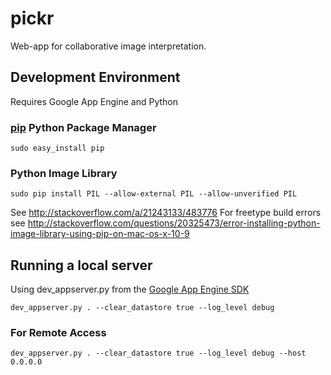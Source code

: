 pickr
=====

Web-app for collaborative image interpretation.

## Development Environment

Requires Google App Engine and Python

### [pip](https://github.com/pypa/pip) Python Package Manager

    sudo easy_install pip

### Python Image Library

    sudo pip install PIL --allow-external PIL --allow-unverified PIL
    
See <http://stackoverflow.com/a/21243133/483776>
For freetype build errors see <http://stackoverflow.com/questions/20325473/error-installing-python-image-library-using-pip-on-mac-os-x-10-9>
    

## Running a local server

Using dev_appserver.py from the [Google App Engine SDK](https://cloud.google.com/appengine/downloads#Google_App_Engine_SDK_for_Python)

    dev_appserver.py . --clear_datastore true --log_level debug

### For Remote Access

    dev_appserver.py . --clear_datastore true --log_level debug --host 0.0.0.0
